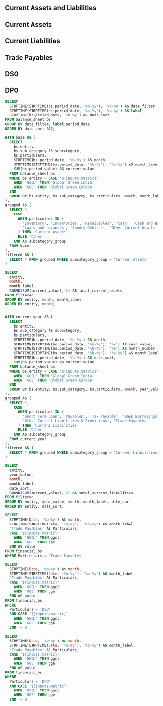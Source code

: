 
## Current Assets and Liabilities


<div class="flex items-center justify-between w-full">
<ButtonGroup name="matric" display="tabs">
        <ButtonGroupItem valueLabel="Global Green India" value="GGCL" default />
        <ButtonGroupItem valueLabel="Global Green Europe" value="GGE" />
</ButtonGroup>
</div>

## Current Assets
<div class = 'mb-5'></div>

<LineChart 
  data={curr_assets}
  x="month"                           
  y="total_current_assets"
  markers={true}
  sort={true}
  title = "Values are in Million USD ($)"
  xFmt="mmm-yy"                       
  tooltipTitle="month_label"         
/>

## Current Liabilities
<div class = 'mb-5'></div>

<LineChart 
  data={curr_liab}
  x="month"
  y="total_current_liabilities"
  markers={true}
  title = "Values are in Million USD ($)"
  sort={true}
  xFmt="mmm-yy"
/>

## Trade Payables
<div class = 'mb-5'></div>

<LineChart 
  data={trade_payables}
  x="month"                         
  y="value"                        
  markers={true}
  title = "Values are in Million USD ($)"
  sort={true}
  xFmt="mmm-yy"
/>

## DSO
<div class = 'mb-5'></div>

<LineChart 
  data={dso}
  y="value"                        
  markers={true}
  title = "Values are in Million USD ($)"
  sort={true}
  xFmt="mmm-yy"
/>

## DPO
<div class = 'mb-5'></div>

<LineChart 
  data={dpo}
  y="value"                        
  markers={true}
  title = "Values are in Million USD ($)"
  sort={true}
  xFmt="mmm-yy"
/>


```sql date_filter
SELECT 
  STRFTIME(STRPTIME(bs.period_date, '%b-%y'), '%Y-%m') AS date_filter,
  STRFTIME(STRPTIME(bs.period_date, '%b-%y'), '%b-%y') AS label,
  STRPTIME(bs.period_date, '%b-%y') AS date_sort
FROM balance_sheet bs
GROUP BY date_filter, label,period_date
ORDER BY date_sort ASC;
```


```sql curr_assets
WITH base AS (
  SELECT
    bs.entity,
    bs.sub_category AS subcategory,
    bs.particulars,
    STRPTIME(bs.period_date, '%b-%y') AS month,                                
    STRFTIME(STRPTIME(bs.period_date, '%b-%y'), '%b-%y') AS month_label,       
    SUM(bs.period_value) AS current_value
  FROM balance_sheet bs
  WHERE bs.entity = CASE '${inputs.matric}'
    WHEN 'GGCL' THEN 'Global Green India'
    WHEN 'GGE' THEN 'Global Green Europe'
  END
  GROUP BY bs.entity, bs.sub_category, bs.particulars, month, month_label
),
grouped AS (
  SELECT *,
    CASE 
      WHEN particulars IN (
        'Inventory', 'Inventories', 'Receivables', 'Cash', 'Cash and Bank Balances',
        'Loans and advances', 'Sundry Debtors', 'Other Current Assets'
      ) THEN 'Current Assets'
      ELSE 'Other'
    END AS subcategory_group
  FROM base
),
filtered AS (
  SELECT * FROM grouped WHERE subcategory_group = 'Current Assets'
)

SELECT
  entity,
  month,
  month_label,
  ROUND(SUM(current_value), 2) AS total_current_assets
FROM filtered
GROUP BY entity, month, month_label
ORDER BY entity, month;


```

```sql curr_liab

WITH current_year AS (
  SELECT
    bs.entity,
    bs.sub_category AS subcategory,
    bs.particulars,
    STRPTIME(bs.period_date, '%b-%y') AS month,                                 
    STRFTIME(STRPTIME(bs.period_date, '%b-%y'), '%Y') AS year_value,
    STRFTIME(STRPTIME(bs.period_date, '%b-%y'), '%m') AS month_number,
    STRFTIME(STRPTIME(bs.period_date, '%b-%y'), '%b-%y') AS month_label,
    STRPTIME(bs.period_date, '%b-%y') AS date_sort,
    SUM(bs.period_value) AS current_value
  FROM balance_sheet bs
  WHERE bs.entity = CASE '${inputs.matric}'
    WHEN 'GGCL' THEN 'Global Green India'
    WHEN 'GGE' THEN 'Global Green Europe'
  END
  GROUP BY bs.entity, bs.sub_category, bs.particulars, month, year_value, month_number, month_label, date_sort
),
grouped AS (
  SELECT *,
    CASE 
      WHEN particulars IN (
        'Short Term Loan', 'Payables', 'Tax Payable', 'Bank Borrowings',
        'Other Current Liabilities & Provisions', 'Trade Payables'
      ) THEN 'Current Liabilities'
      ELSE 'Other'
    END AS subcategory_group
  FROM current_year
),
filtered AS (
  SELECT * FROM grouped WHERE subcategory_group = 'Current Liabilities'
)

SELECT
  entity,
  year_value,
  month,
  month_label,
  date_sort,
  ROUND(SUM(current_value), 2) AS total_current_liabilities
FROM filtered
GROUP BY entity, year_value, month, month_label, date_sort
ORDER BY entity, date_sort;

```

```sql trade_payables
SELECT
  STRPTIME(Date, '%b-%y') AS month,
  STRFTIME(STRPTIME(Date, '%b-%y'), '%b-%y') AS month_label,
  'Trade Payables' AS Particulars,
  CASE '${inputs.matric}'
    WHEN 'GGCL' THEN ggcl
    WHEN 'GGE' THEN gge
  END AS value
FROM financial_bs
WHERE Particulars = 'Trade Payables'

```

```sql dso
SELECT
  STRPTIME(Date, '%b-%y') AS month,
  STRFTIME(STRPTIME(Date, '%b-%y'), '%b-%y') AS month_label,
  'Trade Payables' AS Particulars,
  CASE '${inputs.matric}'
    WHEN 'GGCL' THEN ggcl
    WHEN 'GGE' THEN gge
  END AS value
FROM financial_bs
WHERE 
  Particulars = 'DSO'
  AND CASE '${inputs.matric}'
    WHEN 'GGCL' THEN ggcl
    WHEN 'GGE' THEN gge
  END != 0

```

```sql dpo
SELECT
  STRPTIME(Date, '%b-%y') AS month,
  STRFTIME(STRPTIME(Date, '%b-%y'), '%b-%y') AS month_label,
  'Trade Payables' AS Particulars,
  CASE '${inputs.matric}'
    WHEN 'GGCL' THEN ggcl
    WHEN 'GGE' THEN gge
  END AS value
FROM financial_bs
WHERE 
  Particulars = 'DPO'
  AND CASE '${inputs.matric}'
    WHEN 'GGCL' THEN ggcl
    WHEN 'GGE' THEN gge
  END != 0

```
